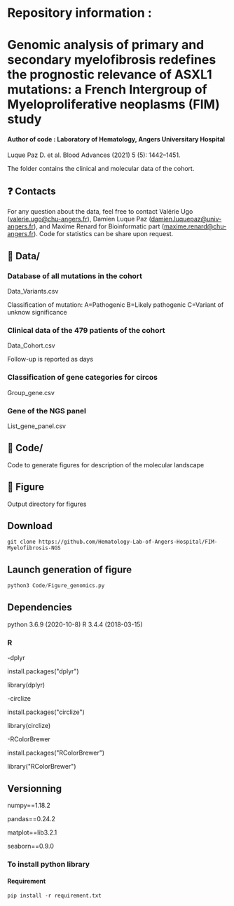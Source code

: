 # Repository information :
# Genomic analysis of primary and secondary myelofibrosis redefines the prognostic relevance of ASXL1 mutations: a French Intergroup of Myeloproliferative neoplasms (FIM) study
#### Author of code : Laboratory of Hematology, Angers Universitary Hospital

Luque Paz D. et al. Blood Advances (2021) 5 (5): 1442–1451.

The folder contains the clinical and molecular data of the cohort.
## :question: Contacts
For any question about the data, feel free to contact Valérie Ugo (valerie.ugo@chu-angers.fr), Damien Luque Paz (damien.luquepaz@univ-angers.fr), and Maxime Renard for Bioinformatic part (maxime.renard@chu-angers.fr). Code for statistics can be share upon request.

## :open_file_folder: Data/
### Database of all mutations in the cohort
Data_Variants.csv 

Classification of mutation:
 A=Pathogenic
 B=Likely pathogenic
 C=Variant of unknow significance
### Clinical data of the 479 patients of the cohort
Data_Cohort.csv

Follow-up is reported as days
### Classification of gene categories for circos
Group_gene.csv
### Gene of the NGS panel
List_gene_panel.csv
## :open_file_folder: Code/
 Code to generate figures for description of the molecular landscape
## :open_file_folder: Figure 
 Output directory for figures

## Download
```shell
git clone https://github.com/Hematology-Lab-of-Angers-Hospital/FIM-Myelofibrosis-NGS
```
## Launch generation of figure
```python
python3 Code/Figure_genomics.py
```
## Dependencies
python 3.6.9 (2020-10-8)
R 3.4.4 (2018-03-15)
### R
-dplyr

install.packages("dplyr")

library(dplyr)

-circlize

install.packages("circlize") 

library(circlize)

-RColorBrewer

install.packages("RColorBrewer")

library("RColorBrewer")

## Versionning
numpy==1.18.2

pandas==0.24.2

matplot==lib3.2.1

seaborn==0.9.0

### To install python library
#### Requirement
```shell
pip install -r requirement.txt
```
